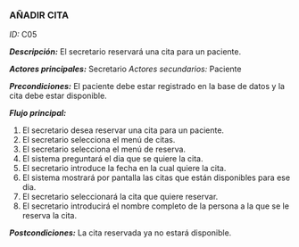 ### **AÑADIR CITA** 
*ID:* C05	

__*Descripción:*__ El secretario reservará una cita para un paciente.

__*Actores principales:*__ Secretario       _*Actores secundarios:*_ Paciente

__*Precondiciones:*__
El paciente debe estar registrado en la base de datos y la cita debe estar disponible.

__*Flujo principal:*__ 
1. El secretario desea reservar una cita para un paciente.
2. El secretario selecciona el menú de citas.
3. El secretario selecciona el menú de reserva.
4. El sistema preguntará el dia que se quiere la cita.
5. El secretario introduce la fecha en la cual quiere la cita.
6. El sistema mostrará por pantalla las citas que están disponibles para ese dia.
7. El secretario seleccionará la cita que quiere reservar.
8. El secretario introducirá el nombre completo de la persona a la que se le reserva la cita.

__*Postcondiciones:*__
La cita reservada ya no estará disponible.
